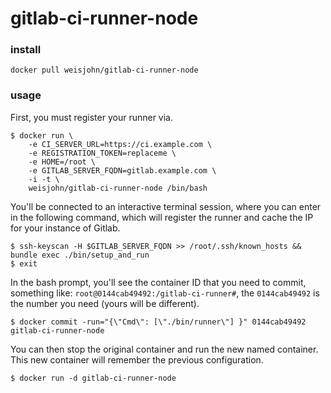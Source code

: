 # gitlab-ci-runner-node


### install

    docker pull weisjohn/gitlab-ci-runner-node

### usage

First, you must register your runner via.

    $ docker run \
        -e CI_SERVER_URL=https://ci.example.com \
        -e REGISTRATION_TOKEN=replaceme \
        -e HOME=/root \
        -e GITLAB_SERVER_FQDN=gitlab.example.com \
        -i -t \
        weisjohn/gitlab-ci-runner-node /bin/bash

You'll be connected to an interactive terminal session, where you can enter in the following command, which will register the runner and cache the IP for your instance of Gitlab.

    $ ssh-keyscan -H $GITLAB_SERVER_FQDN >> /root/.ssh/known_hosts && bundle exec ./bin/setup_and_run
    $ exit

In the bash prompt, you'll see the container ID that you need to commit, something like: `root@0144cab49492:/gitlab-ci-runner#`, the `0144cab49492` is the number you need (yours will be different).

    $ docker commit -run="{\"Cmd\": [\"./bin/runner\"] }" 0144cab49492 gitlab-ci-runner-node

You can then stop the original container and run the new named container. This new container will remember the previous configuration.

    $ docker run -d gitlab-ci-runner-node

